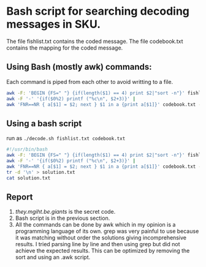 # Bash script for searching decoding messages in SKU.
The file fishlist.txt contains the coded message.
The file codebook.txt contains the mapping for the coded message.

## Using Bash (mostly awk) commands:
Each command is piped from each other to avoid writting to a file.

```bash
awk -F: 'BEGIN {FS=" "} {if(length($1) == 4) print $2|"sort -n"}' fishlist.txt |
awk -F '-' '{if($0%2) printf ("%c\n", $2+3)}' |
awk 'FNR==NR { a[$1] = $2; next } $1 in a {print a[$1]}' codebook.txt -
```

## Using a bash script
run as `./decode.sh fishlist.txt codebook.txt`

```bash
#!/usr/bin/bash
awk -F: 'BEGIN {FS=" "} {if(length($1) == 4) print $2|"sort -n"}' fishlist.txt |
awk -F '-' '{if($0%2) printf ("%c\n", $2+3)}' |
awk 'FNR==NR { a[$1] = $2; next } $1 in a {print a[$1]}' codebook.txt - |
tr -d '\n' > solution.txt
cat solution.txt
```

## Report
1. *they.mgiht.be.giants* is the secret code.
2. Bash script is in the previous section.
3. All the commands can be done by awk which in my opinion is a programming language of its own. grep was very painful to use because it was matching without order the solutions giving incomprehensive results. I tried parsing line by line and then using grep but did not achieve the expected results.
This can be optimized by removing the sort and using an .awk script.
